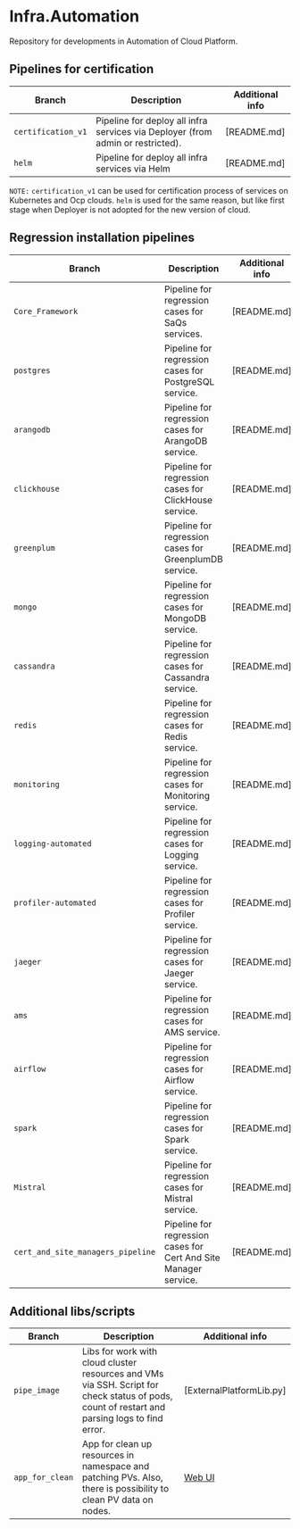 # Infra.Automation
Repository for developments in Automation of Cloud Platform.

## Pipelines for certification
|Branch|Description|Additional info|
|---|---|---|
|`certification_v1`|Pipeline for deploy all infra services via Deployer (from admin or restricted).|[README.md]|
|`helm`|Pipeline for deploy all infra services via Helm|[README.md]|

`NOTE:` `certification_v1` can be used for certification process of services on Kubernetes and Ocp clouds. `helm` is used for the same reason, but like first stage when Deployer is not adopted for the new version of cloud.

## Regression installation pipelines
|Branch|Description|Additional info|
|---|---|---|
|`Core_Framework`|Pipeline for regression cases for SaQs services.|[README.md]|
|`postgres`|Pipeline for regression cases for PostgreSQL service.|[README.md] |
|`arangodb`|Pipeline for regression cases for ArangoDB service.|[README.md] |
|`clickhouse`|Pipeline for regression cases for ClickHouse service.|[README.md] |
|`greenplum`|Pipeline for regression cases for GreenplumDB service.|[README.md] |
|`mongo`|Pipeline for regression cases for MongoDB service.|[README.md] |
|`cassandra`|Pipeline for regression cases for Cassandra service.|[README.md] |
|`redis`|Pipeline for regression cases for Redis service.|[README.md] |
|`monitoring`|Pipeline for regression cases for Monitoring service.|[README.md] |
|`logging-automated`|Pipeline for regression cases for Logging service.|[README.md] |
|`profiler-automated`|Pipeline for regression cases for Profiler service.|[README.md] |
|`jaeger`|Pipeline for regression cases for Jaeger service.|[README.md] |
|`ams`|Pipeline for regression cases for AMS service.|[README.md] |
|`airflow`|Pipeline for regression cases for Airflow service.|[README.md] |
|`spark`|Pipeline for regression cases for Spark service.|[README.md] |
|`Mistral`|Pipeline for regression cases for Mistral service.|[README.md] |
|`cert_and_site_managers_pipeline`|Pipeline for regression cases for Cert And Site Manager service.|[README.md] |



## Additional libs/scripts
|Branch|Description|Additional info|
|---|---|---|
|`pipe_image`|Libs for work with cloud cluster resources and VMs via SSH. Script for check status of pods, count of restart and parsing logs to find error.|[ExternalPlatformLib.py]|
|`app_for_clean`|App for clean up resources in namespace and patching PVs. Also, there is possibility to clean PV data on nodes.|[Web UI](http://flask-app-for-clean.test-app.qa-kubernetes.openshift.sdntest.qubership.org/)|
